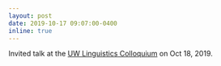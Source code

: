 ```yaml
---
layout: post
date: 2019-10-17 09:07:00-0400
inline: true
---
```


Invited talk at the [UW Linguistics Colloquium](https://linguistics.washington.edu/colloquia) on Oct 18, 2019.

